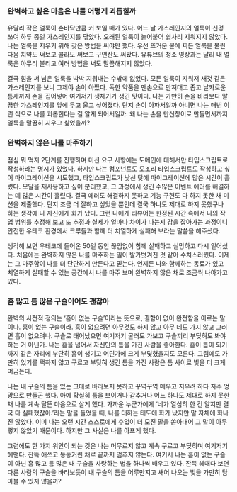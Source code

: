 ### 완벽하고 싶은 마음은 나를 어떻게 괴롭힐까
 유달리 작은 얼룩이 손바닥만큼 커 보일 때가 있다. 어느 날 가스레인지의 얼룩이 신경 쓰여 하루 종일 가스레인지를 닦았다. 오래된 얼룩이 눌어붙어 쉽사리 지워지지 않았다. 나는 얼룩을 지우기 위해 갖은 방법을 써야만 했다. 우선 뜨거운 물에 찌든 얼룩을 불린 다음 치약도 써보고 콜라도 써보고 구연산도 써봤다. 유튜브의 청소 영상과는 달리 내 얼룩은 아무리 불리고 여러 방법을 써도 말끔해지지 않았다.
 
결국 힘을 써 남은 얼룩을 박박 지워내는 수밖에 없었다. 모든 얼룩이 지워져 새것 같은 가스레인지를 보니 그제야 손이 아팠다. 독한 약품을 맨손으로 만져대고 좁고 날카로운 틈새까지 손을 집어넣어 여기저기 생채기가 생긴 탓이다.
나는 가만히 손을 바라보다 말끔한 가스레인지를 앞에 두고 울고 싶어졌다. 단지 손이 아파서일까 아니면 나는 매번 이런 식으로 나를 괴롭힌다는 걸 알게 되어서일까. 왜 나는 손을 만신창이로 만들면서까지 얼룩을 말끔히 지우고 싶었을까?

### 완벽하지 않은 나를 마주하기
 점심 뭐 먹지 2단계를 진행하며 미션 요구 사항에는 도메인에 대해서만 타입스크립트로 작성하라는 명시가 있었다. 하지만 나는 컴포넌트도 모조리 타입스크립트도 작성하고 싶어 마이그레이션을 시도했고, 타입스크립트가 낯선 탓에 마이그레이션에 많은 시간이 흘렀다. 모달을 재사용하고 싶어 분리했고, 그 과정에서 생긴 수많은 이벤트 에러를 해결하는 데 많은 시간이 흘렀다. 결국 에러도 해결하지 못하고 기능 구현도 다 하지 못한 채 미션을 제출했다. 단지 조금 더 잘하고 싶었을 뿐인데 결국 하나도 제대로 하지 못했구나 하는 생각에 나 자신에게 화가 났다. 그런 나에게 리뷰어는 한정된 시간 속에서 나의 작업 범위를 추정해 보고 또 추정과 실제가 얼마나 차이가 나는지 감을 잡아가는 과정이니 안전한 우테코 환경에서 크루들과 함께 더 치열하게 실패해 보라는 말씀을 해주셨다.
 
생각해 보면 우테코에 들어온 50일 동안 끊임없이 함께 실패하고 실망하고 다시 일어섰다. 처음에는 완벽하지 않은 나를 마주하는 일이 발가벗겨진 것 같아 수치스러웠다. 이제는 그 마주함이 나를 더 단단하게 만든다고 믿는다. 언제든 나와 함께하는 동료가 있고 치열하게 실패할 수 있는 공간에서 나를 마주 보며 완벽하지 않은 채로 조금씩 나아가고 있다.

### 흠 많고 틈 많은 구슬이어도 괜찮아
 완벽의 사전적 정의는 ‘흠이 없는 구슬’이라는 뜻으로, 결함이 없이 완전함을 이르는 말이다. 흠이 없는 구슬이라. 흠이 없으려면 아무것도 하지 않고 아무 데도 가지 않고 그러면 흠이 없으려나. 구슬로 태어났으면 여기저기 굴러도 가보고 구슬끼리 부딪혀도 봐야 하는 거 아닌가. 나는 흠을 넘어서 자신만의 틈을 가진 사람을 좋아한다. 흠이 틈이 되기까지 같은 자리에 부단히 흠이 생기고 어딘가에 크게 부딪혔을지도 모른다. 그럼에도 가만히 있기를 택하지 않고 구르고 부딪혀 생긴 틈을 가진 사람은 틈 사이로 빛을 더 크게 머금는다.
 
나는 내 구슬의 틈을 있는 그대로 바라보지 못하고 꾸역꾸역 메우고 지우려 하다 자주 엉망으로 만들곤 했다. 아예 확실히 틈을 보이거나 감추거나 어느 하나도 제대로 하지 못한 채 나를 계속 달뜬 마음으로 살게 했다. 가까운 누군가에게 ‘네가 열심히 한 건 알지만 결국 다 실패했잖아.’라는 말을 들었을 때, 나를 대하는 태도에 화가 났지만 말 자체에 화나진 않았다. 이미 나는 오랜 시간 스스로에게 수없이 더 모진 말을 쏟아내어 그 말이 아무렇지 않았기 때문이다. 하지만 그 사실은 나를 아프게 했다.

그럼에도 한 가지 위안이 되는 것은 나는 머무르지 않고 계속 구르고 부딪히며 여기저기 헤맨다. 잔뜩 애쓰고 동동거린 채로 끝까지 멈추지 않는다. 여기서 나는 흠이 없는 구슬이 아닌 흠 많고 틈 많은 내 구슬을 사랑하는 법을 하나씩 배우고 있다. 잔뜩 헤매다 보면 다른 사람의 구슬을 바라보듯이 내 구슬의 틈을 어루만지고 새어 나오는 빛을 가만히 담아볼 수 있지 않을까?
